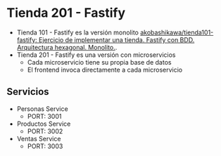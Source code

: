# Tienda 201 - Fastify

- Tienda 101 - Fastify es la versión monolito
    [akobashikawa/tienda101-fastify: Ejercicio de implementar una tienda. Fastify con BDD. Arquitectura hexagonal. Monolito.](https://github.com/akobashikawa/tienda101-fastify).
- Tienda 201 - Fastify es una versión con microservicios
    - Cada microservicio tiene su propia base de datos
    - El frontend invoca directamente a cada microservicio

## Servicios

- Personas Service
    - PORT: 3001
- Productos Service
    - PORT: 3002
- Ventas Service
    - PORT: 3003